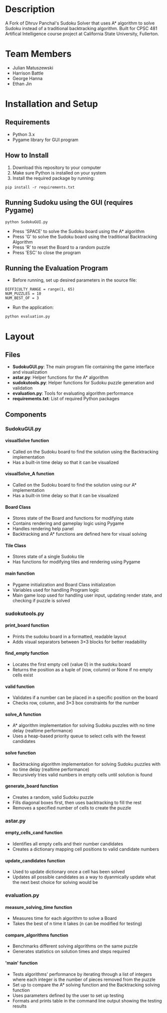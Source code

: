 # Description
A Fork of Dhruv Panchal's Sudoku Solver that uses A* algorithm to solve Sudoku instead of a traditional backtracking algorithm. Built for CPSC 481 Artifical Intelligence course project at California State University, Fullerton.

# Team Members
* Julian Matuszewski
* Harrison Battle
* George Hanna
* Ethan Jin

# Installation and Setup

## Requirements
- Python 3.x
- Pygame library for GUI program

## How to Install
1. Download this repository to your computer
2. Make sure Python is installed on your system
3. Install the required package by running:
```  
pip install -r requirements.txt  
```

## Running Sudoku using the GUI (requires Pygame)
```
python SudokuGUI.py
```
* Press 'SPACE' to solve the Sudoku board using the A* algorithm
* Press 'G' to solve the Sudoku board using the traditional Backtracking Algorithm
* Press 'R' to reset the Board to a random puzzle
* Press 'ESC' to close the program

## Running the Evaluation Program
* Before running, set up desired parameters in the source file:
```
DIFFICULTY_RANGE = range(1, 65)
NUM_PUZZLES = 10
NUM_BEST_OF = 3
```
* Run the application:
```
python evaluation.py
```

# Layout

## Files

- **SudokuGUI.py**: The main program file containing the game interface and visualization
- **astar.py**: Helper functions for the A\* algorithm
- **sudokutools.py**: Helper functions for Sudoku puzzle generation and validation
- **evaluation.py**: Tools for evaluating algorithm performance
- **requirements.txt**: List of required Python packages

## Components

### SudokuGUI.py

#### visualSolve function
* Called on the Sudoku board to find the solution using the Backtracking implementation
* Has a built-in time delay so that it can be visualized

#### visualSolve_A function
* Called on the Sudoku board to find the solution using our A* implementation
* Has a built-in time delay so that it can be visualized

#### Board Class
* Stores state of the Board and functions for modifying state
* Contains rendering and gameplay logic using Pygame
* Handles rendering help panel
* Backtracking and A* functions are defined here for visual solving

#### Tile Class
* Stores state of a single Sudoku tile
* Has functions for modifying tiles and rendering using Pygame

#### main function
* Pygame initialization and Board Class initialization
* Variables used for handling Program logic
* Main game loop used for handling user input, updating render state, and checking if puzzle is solved

### sudokutools.py

#### print_board function
* Prints the sudoku board in a formatted, readable layout
* Adds visual separators between 3×3 blocks for better readability

#### find_empty function
* Locates the first empty cell (value 0) in the sudoku board
* Returns the position as a tuple of (row, column) or None if no empty cells exist

#### valid function
* Validates if a number can be placed in a specific position on the board
* Checks row, column, and 3×3 box constraints for the number

#### solve_A function
* A* algorithm implementation for solving Sudoku puzzles with no time delay (realtime performance)
* Uses a heap-based priority queue to select cells with the fewest candidates

#### solve function
* Backtracking algorithm implementation for solving Sudoku puzzles with no time delay (realtime performance)
* Recursively tries valid numbers in empty cells until solution is found

#### generate_board function
* Creates a random, valid Sudoku puzzle
* Fills diagonal boxes first, then uses backtracking to fill the rest
* Removes a specified number of cells to create the puzzle

### astar.py

#### empty_cells_cand function
* Identifies all empty cells and their number candidates
* Creates a dictionary mapping cell positions to valid candidate numbers

#### update_candidates function
* Used to update dictionary once a cell has been solved
* Updates all possible candidates as a way to dyanmically update what the next best choice for solving would be

### evaluation.py

#### measure_solving_time function
* Measures time for each algorithm to solve a Board
* Takes the best of n time it takes (n can be modified for testing)

#### compare_algorithms function
* Benchmarks different solving algorithms on the same puzzle
* Generates statistics on solution times and steps required

#### 'main' function
* Tests algorithms' performance by iterating through a list of integers where each integer is the number of pieces removed from the puzzle
* Set up to compare the A* solving function and the Backtracking solving function
* Uses parameters defined by the user to set up testing
* Formats and prints table in the command line output showing the testing results